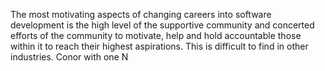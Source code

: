 The most motivating aspects of changing careers into software development is the high level of the supportive community and concerted efforts of the community to motivate, help and hold accountable those within it to reach their highest aspirations. This is difficult to find in other industries.
Conor with one N
